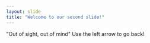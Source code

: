 ```yaml
---
layout: slide
title: "Welcome to our second slide!"
---
```

"Out of sight, out of mind"
Use the left arrow to go back!
